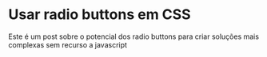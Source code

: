 # Usar radio buttons em CSS

Este é um post sobre o potencial dos radio buttons para criar soluções mais complexas sem recurso a javascript

